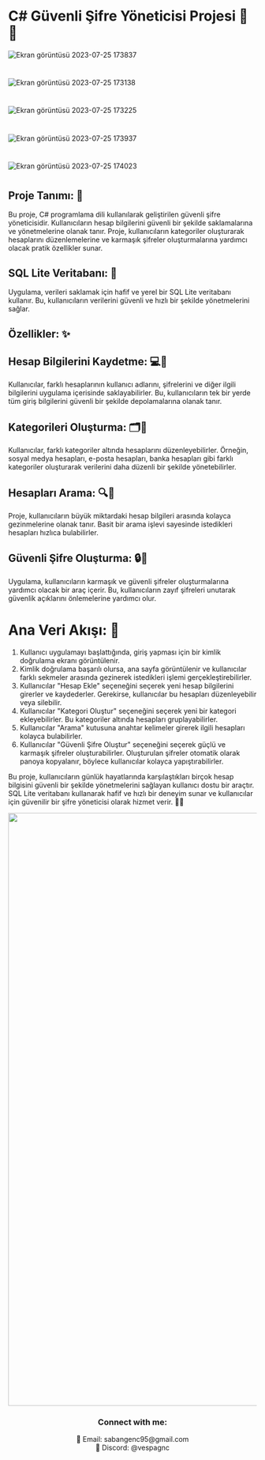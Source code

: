 # C# Güvenli Şifre Yöneticisi Projesi 🚀🔐

![Ekran görüntüsü 2023-07-25 173837](https://github.com/SabanGnc/C-Sharp-Sifre-Yoneticisi/assets/139702707/7ca54335-8bd6-4c38-8b18-45bb20a9ad2a)
#
![Ekran görüntüsü 2023-07-25 173138](https://github.com/SabanGnc/C-Sharp-Sifre-Yoneticisi/assets/139702707/93a2811f-10a2-416f-97a5-993bf36a6b5c)
#
![Ekran görüntüsü 2023-07-25 173225](https://github.com/SabanGnc/C-Sharp-Sifre-Yoneticisi/assets/139702707/7b5ad338-4923-4db0-8fd3-4fd343782942)
#
![Ekran görüntüsü 2023-07-25 173937](https://github.com/SabanGnc/C-Sharp-Sifre-Yoneticisi/assets/139702707/4a956cee-33c6-43db-97bf-8e69e57eae8b)
#
![Ekran görüntüsü 2023-07-25 174023](https://github.com/SabanGnc/C-Sharp-Sifre-Yoneticisi/assets/139702707/62f03823-655c-4d30-8664-449943e8de28)
#


## Proje Tanımı: 📝
Bu proje, C# programlama dili kullanılarak geliştirilen güvenli şifre yöneticisidir. Kullanıcıların hesap bilgilerini güvenli bir şekilde saklamalarına ve yönetmelerine olanak tanır. Proje, kullanıcıların kategoriler oluşturarak hesaplarını düzenlemelerine ve karmaşık şifreler oluşturmalarına yardımcı olacak pratik özellikler sunar.


## SQL Lite Veritabanı: 💾
Uygulama, verileri saklamak için hafif ve yerel bir SQL Lite veritabanı kullanır. Bu, kullanıcıların verilerini güvenli ve hızlı bir şekilde yönetmelerini sağlar.

## Özellikler: ✨

## Hesap Bilgilerini Kaydetme: 💻💼
Kullanıcılar, farklı hesaplarının kullanıcı adlarını, şifrelerini ve diğer ilgili bilgilerini uygulama içerisinde saklayabilirler. Bu, kullanıcıların tek bir yerde tüm giriş bilgilerini güvenli bir şekilde depolamalarına olanak tanır.

## Kategorileri Oluşturma: 🗂️📂
Kullanıcılar, farklı kategoriler altında hesaplarını düzenleyebilirler. Örneğin, sosyal medya hesapları, e-posta hesapları, banka hesapları gibi farklı kategoriler oluşturarak verilerini daha düzenli bir şekilde yönetebilirler.


## Hesapları Arama: 🔍📝
Proje, kullanıcıların büyük miktardaki hesap bilgileri arasında kolayca gezinmelerine olanak tanır. Basit bir arama işlevi sayesinde istedikleri hesapları hızlıca bulabilirler.

## Güvenli Şifre Oluşturma: 🔒🔑
Uygulama, kullanıcıların karmaşık ve güvenli şifreler oluşturmalarına yardımcı olacak bir araç içerir. Bu, kullanıcıların zayıf şifreleri unutarak güvenlik açıklarını önlemelerine yardımcı olur.

# Ana Veri Akışı: 🔄

1. Kullanıcı uygulamayı başlattığında, giriş yapması için bir kimlik doğrulama ekranı görüntülenir.
2. Kimlik doğrulama başarılı olursa, ana sayfa görüntülenir ve kullanıcılar farklı sekmeler arasında gezinerek istedikleri işlemi gerçekleştirebilirler.
3. Kullanıcılar "Hesap Ekle" seçeneğini seçerek yeni hesap bilgilerini girerler ve kaydederler. Gerekirse, kullanıcılar bu hesapları düzenleyebilir veya silebilir.
4. Kullanıcılar "Kategori Oluştur" seçeneğini seçerek yeni bir kategori ekleyebilirler. Bu kategoriler altında hesapları gruplayabilirler.
5. Kullanıcılar "Arama" kutusuna anahtar kelimeler girerek ilgili hesapları kolayca bulabilirler.
6. Kullanıcılar "Güvenli Şifre Oluştur" seçeneğini seçerek güçlü ve karmaşık şifreler oluşturabilirler. Oluşturulan şifreler otomatik olarak panoya kopyalanır, böylece kullanıcılar kolayca yapıştırabilirler.

Bu proje, kullanıcıların günlük hayatlarında karşılaştıkları birçok hesap bilgisini güvenli bir şekilde yönetmelerini sağlayan kullanıcı dostu bir araçtır. SQL Lite veritabanı kullanarak hafif ve hızlı bir deneyim sunar ve kullanıcılar için güvenilir bir şifre yöneticisi olarak hizmet verir. 🤝🔐

<div align="center">
  <a href="https://github.com/SabanGnc">
    <img src="https://github.com/SabanGnc/SabanGnc/assets/139702707/cc75e47a-eda0-498f-bc38-1a9a3e6ea37c" alt="Github Stats" width="1200">
  </a>
</div>


<h3 align="center">Connect with me:</h3> 
<p align="center">
  📧 Email: sabangenc95@gmail.com<br>
  💬 Discord: @vespagnc<br>
</p>
